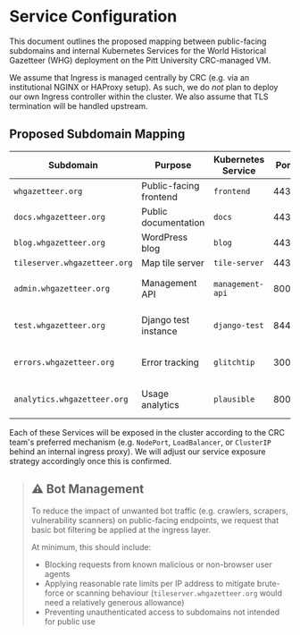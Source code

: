 # Service Configuration

This document outlines the proposed mapping between public-facing subdomains and internal Kubernetes Services for the
World Historical Gazetteer (WHG) deployment on the Pitt University CRC-managed VM.

We assume that Ingress is managed centrally by CRC (e.g. via an institutional NGINX or HAProxy setup). As such, we do
*not* plan to deploy our own Ingress controller within the cluster. We also assume that TLS termination will be handled
upstream.

## Proposed Subdomain Mapping

| Subdomain                    | Purpose                      | Kubernetes Service | Port  | Access Scope  |
|------------------------------|------------------------------|--------------------|-------|---------------|
| `whgazetteer.org`            | Public-facing frontend       | `frontend`         | 443   | Public        |
| `docs.whgazetteer.org`       | Public documentation         | `docs`             | 443   | Public        |
| `blog.whgazetteer.org`       | WordPress blog               | `blog`             | 443   | Public        |
| `tileserver.whgazetteer.org` | Map tile server              | `tile-server`      | 443   | Public        |
| `admin.whgazetteer.org`      | Management API               | `management-api`   | 8000  | Pitt VPN only |
| `test.whgazetteer.org`       | Django test instance         | `django-test`      | 8443  | Pitt VPN only |
| `errors.whgazetteer.org`     | Error tracking               | `glitchtip`        | 3000  | Pitt VPN only |
| `analytics.whgazetteer.org`  | Usage analytics              | `plausible`        | 8000  | Pitt VPN only |

Each of these Services will be exposed in the cluster according to the CRC team's preferred mechanism (e.g. `NodePort`,
`LoadBalancer`, or `ClusterIP` behind an internal ingress proxy). We will adjust our service exposure strategy
accordingly once this is confirmed.

> ## ⚠️ Bot Management
> To reduce the impact of unwanted bot traffic (e.g. crawlers, scrapers, vulnerability scanners) on public-facing endpoints, we request that basic bot filtering be applied at the ingress layer.
> 
> At minimum, this should include:
> - Blocking requests from known malicious or non-browser user agents
> - Applying reasonable rate limits per IP address to mitigate brute-force or scanning behaviour (`tileserver.whgazetteer.org` would need a relatively generous allowance)
> - Preventing unauthenticated access to subdomains not intended for public use
